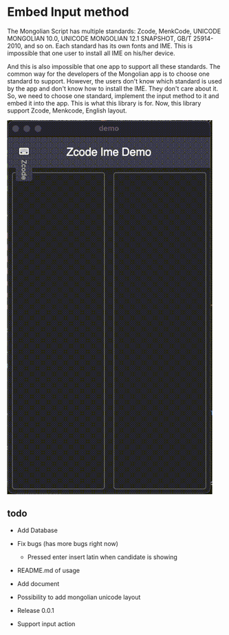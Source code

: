 # Embed Input method

The Mongolian Script has multiple standards: Zcode, MenkCode, UNICODE MONGOLIAN 10.0, UNICODE MONGOLIAN 12.1 SNAPSHOT, GB/T 25914-2010, and so on.
Each standard has its own fonts and IME. This is impossible that one user to install all IME on his/her device. 

And this is also impossible that one app to support all these standards. 
The common way for the developers of the Mongolian app is to choose one standard to support.
However, the users don't know which standard is used by the app and don't know how to install the IME. They don't care about it.
So, we need to choose one standard, implement the input method to it and embed it into the app. This is what this library is for.
Now, this library support Zcode, Menkcode, English layout.

![](https://raw.githubusercontent.com/Satsrag/embed_input/main/desktop_screenshot.gif)

## todo

* Add Database

* Fix bugs (has more bugs right now)

    * Pressed enter insert latin when candidate is showing

* README.md of usage

* Add document
  
* Possibility to add mongolian unicode layout

* Release 0.0.1

* Support input action